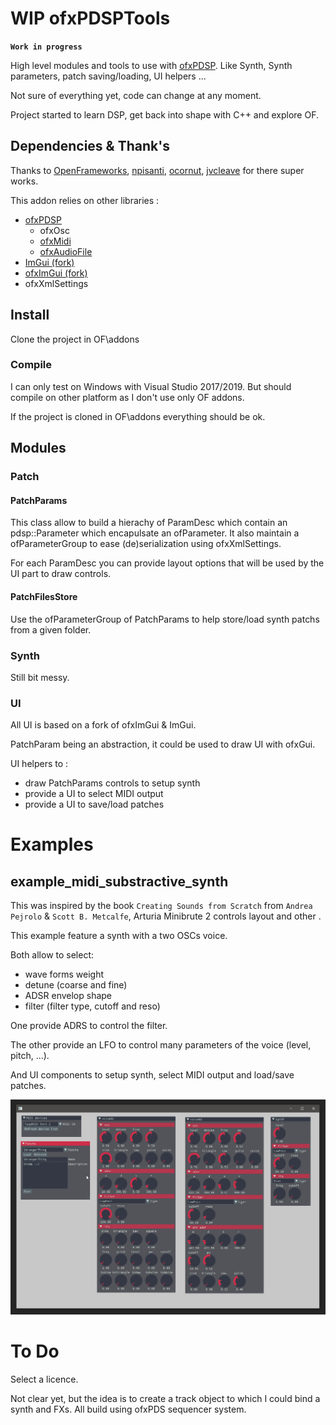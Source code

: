 # WIP ofxPDSPTools

**`Work in progress`**    

High level modules and tools to use with [ofxPDSP](https://github.com/npisanti/ofxPDSP). Like Synth, Synth parameters, patch saving/loading, UI helpers ... 

Not sure of everything yet, code can change at any moment.

Project started to learn DSP, get back into shape with C++ and explore OF.

## Dependencies & Thank's

Thanks to [OpenFrameworks](https://openframeworks.cc/), [npisanti](https://github.com/npisanti), [ocornut](https://github.com/ocornut), [jvcleave](https://github.com/jvcleave) for there super works.

This addon relies on other libraries :

- [ofxPDSP](https://github.com/npisanti/ofxPDSP)
   - ofxOsc
   - [ofxMidi]()
   - [ofxAudioFile]()
- [ImGui (fork)](https://github.com/MacFurax/imgui)
- [ofxImGui (fork)](https://github.com/MacFurax/ofxImGui)
- ofxXmlSettings

## Install
Clone the project in OF\addons

### Compile

I can only test on Windows with Visual Studio 2017/2019.
But should compile on other platform as I don't use only OF addons.

If the project is cloned in OF\addons everything should be ok.

## Modules

### Patch
#### PatchParams

This class allow to build a hierachy of ParamDesc which contain an pdsp::Parameter which encapulsate an ofParameter.
It also maintain a ofParameterGroup to ease (de)serialization using ofxXmlSettings.

For each ParamDesc you can provide layout options that will be used by the UI part to draw controls.


#### PatchFilesStore

Use the ofParameterGroup of PatchParams to help store/load synth patchs from a given folder.


### Synth

Still bit messy.

### UI

All UI is based on a fork of ofxImGui & ImGui.

PatchParam being an abstraction, it could be used to draw UI with ofxGui.

UI helpers to :
- draw PatchParams controls to setup synth
- provide a UI to select MIDI output
- provide a UI to save/load patches

# Examples
## example_midi_substractive_synth

This was inspired by the book `Creating Sounds from Scratch` from `Andrea Pejrolo` & `Scott B. Metcalfe`, Arturia Minibrute 2 controls layout and other .

This example feature a synth with a two OSCs voice.

Both allow to select:
- wave forms weight
- detune (coarse and fine) 
- ADSR envelop shape
- filter (filter type, cutoff and reso)

One provide ADRS to control the filter.

The other provide an LFO to control many parameters of the voice (level, pitch, ...).

And UI components to setup synth, select MIDI output and load/save patches.

 ![screenshot](assets/example_midi_substractive_synth.png)


# To Do

Select a licence.

Not clear yet, but the idea is to create a track object to which I could bind a synth and FXs.
All build using ofxPDS sequencer system.








